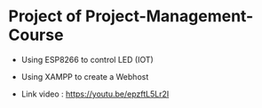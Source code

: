 # Project of Project-Management-Course
- Using ESP8266 to control LED (IOT) 

- Using XAMPP to create a Webhost

- Link video : https://youtu.be/epzftL5Lr2I
